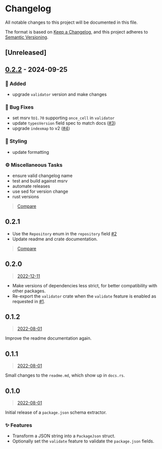 # Changelog

All notable changes to this project will be documented in this file.

The format is based on [Keep a Changelog](https://keepachangelog.com/en/1.0.0/), and this project adheres to [Semantic Versioning](https://semver.org/spec/v2.0.0.html).

## [Unreleased]

## [0.2.2](https://github.com/ifiokjr/package_json_schema/compare/v0.2.1...v0.2.2) - 2024-09-25

### <!-- 0 -->🎉 Added

- upgrade `validator` version and make changes

### <!-- 1 -->🐛 Bug Fixes

- set msrv to`1.70` supporting `once_cell` in `validator`
- update `typesVersion` field spec to match docs ([#3](https://github.com/ifiokjr/package_json_schema/pull/3))
- upgrade `indexmap` to v2 ([#4](https://github.com/ifiokjr/package_json_schema/pull/4))

### <!-- 5 -->🎨 Styling

- update formatting

### <!-- 7 -->⚙️ Miscellaneous Tasks

- ensure valid changelog name
- test and build against msrv
- automate releases
- use sed for version change
- rust versions

> [Compare](https://github.com/ifiokjr/package_json_schema/compare/0.2.1...HEAD)

## 0.2.1

- Use the `Repository` enum in the `repository` field [#2](https://github.com/ifiokjr/package_json_schema/pull/2)
- Update readme and crate documentation.

> [Compare](https://github.com/ifiokjr/package_json_schema/compare/0.2.0...0.2.1)

## 0.2.0

> [2022-12-11](https://github.com/ifiokjr/package_json_schema/compare/0.1.2...0.2.0)

- Make versions of dependencies less strict, for better compatibility with other packages.
- Re-export the `validator` crate when the `validate` feature is enabled as requested in [#1](https://github.com/ifiokjr/package_json_schema/issues/1).

## 0.1.2

> [2022-08-01](https://github.com/ifiokjr/package_json_schema/compare/0.1.1...0.1.2)

Improve the readme documentation again.

## 0.1.1

> [2022-08-01](https://github.com/ifiokjr/package_json_schema/compare/0.1.0...0.1.1)

Small changes to the `readme.md`, which show up in `docs.rs`.

## 0.1.0

> [2022-08-01](https://github.com/ifiokjr/package_json_schema/compare/931629a...0.1.0)

Initial release of a `package.json` schema extractor.

### ✨ Features

- Transform a JSON string into a `PackageJson` struct.
- Optionally set the `validate` feature to validate the `package.json` fields.
